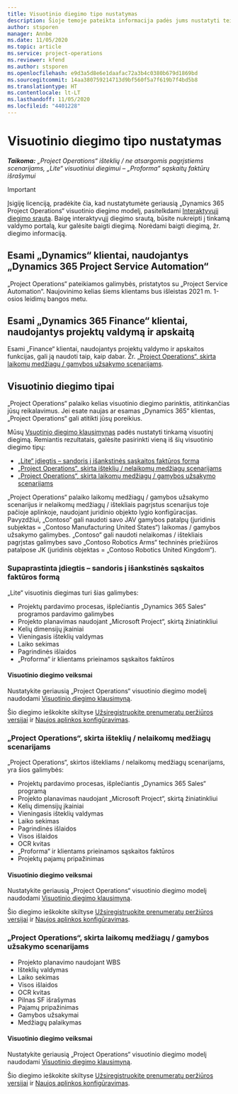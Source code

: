 ```yaml
---
title: Visuotinio diegimo tipo nustatymas
description: Šioje temoje pateikta informacija padės jums nustatyti teisingą visuotinio diegimo tipą, skirtą jūsų įmonės „Project Operations“.
author: stsporen
manager: Annbe
ms.date: 11/05/2020
ms.topic: article
ms.service: project-operations
ms.reviewer: kfend
ms.author: stsporen
ms.openlocfilehash: e9d3a5d8e6e1daafac72a3b4c0380b679d1869bd
ms.sourcegitcommit: 14aa380759214713d9bf560f5a7f619b7f4bd5b8
ms.translationtype: HT
ms.contentlocale: lt-LT
ms.lasthandoff: 11/05/2020
ms.locfileid: "4401228"
---
```

# <a name="determine-your-deployment-type"></a>Visuotinio diegimo tipo nustatymas

_**Taikoma:** „Project Operations“ išteklių / ne atsargomis pagrįstiems scenarijams, „Lite“ visuotiniui diegimui – „Proforma“ sąskaitų faktūrų išrašymui_

> [!IMPORTANT]
> Įsigiję licenciją, pradėkite čia, kad nustatytumėte geriausią „Dynamics 365 Project Operations“ visuotinio diegimo modelį, pasitelkdami [Interaktyvųjį diegimo srautą](https://aka.ms/provisionprojectoperations).
> Baigę interaktyvųjį diegimo srautą, būsite nukreipti į tinkamą valdymo portalą, kur galėsite baigti diegimą. Norėdami baigti diegimą, žr. diegimo informaciją.


## <a name="existing-customers-of-dynamics-using-dynamics-365-project-service-automation"></a>Esami „Dynamics“ klientai, naudojantys „Dynamics 365 Project Service Automation“
„Project Operations“ pateikiamos galimybės, pristatytos su „Project Service Automation“. Naujovinimo kelias šiems klientams bus išleistas 2021 m. 1-osios leidimų bangos metu.

## <a name="existing-customers-of-dynamics-365-finance-using-project-management-and-accounting"></a>Esami „Dynamics 365 Finance“ klientai, naudojantys projektų valdymą ir apskaitą 

Esami „Finance“ klientai, naudojantys projektų valdymo ir apskaitos funkcijas, gali ją naudoti taip, kaip dabar. Žr. [„Project Operations“, skirta laikomų medžiagų / gamybos užsakymo scenarijams](#pma).


## <a name="deployment-types"></a>Visuotinio diegimo tipai
„Project Operations“ palaiko kelias visuotinio diegimo parinktis, atitinkančias jūsų reikalavimus. Jei esate naujas ar esamas „Dynamics 365“ klientas, „Project Operations“ gali atitikti jūsų poreikius.

Mūsų [Vsuotinio diegimo klausimynas](https://aka.ms/provisionprojectoperations) padės nustatyti tinkamą visuotinį diegimą. Remiantis rezultatais, galėsite pasirinkti vieną iš šių visuotinio diegimo tipų:

- [„Lite“ įdiegtis – sandoris į išankstinės sąskaitos faktūros formą](#lite)
- [„Project Operations“, skirta išteklių / nelaikomų medžiagų scenarijams](#integrated)
- [„Project Operations“, skirta laikomų medžiagų / gamybos užsakymo scenarijams](#pma)

„Project Operations“ palaiko laikomų medžiagų / gamybos užsakymo scenarijus ir nelaikomų medžiagų / ištekliais pagrįstus scenarijus toje pačioje aplinkoje, naudojant juridinio objekto lygio konfigūracijas. Pavyzdžiui, „Contoso“ gali naudoti savo JAV gamybos patalpų (juridinis subjektas = „Contoso Manufacturing United States“) laikomas / gamybos užsakymo galimybes. „Contoso“ gali naudoti nelaikomas / ištekliais pagrįstas galimybes savo „Contoso Robotics Arms“ techninės priežiūros patalpose JK (juridinis objektas = „Contoso Robotics United Kingdom“).

### <a name="lite-deployment---deal-to-proforma-invoicing"></a><a  name="lite"></a>Supaprastinta įdiegtis – sandoris į išankstinės sąskaitos faktūros formą

„Lite“ visuotinis diegimas turi šias galimybes:

- Projektų pardavimo procesas, išplečiantis „Dynamics 365 Sales“ programos pardavimo galimybes
- Projekto planavimas naudojant „Microsoft Project“, skirtą žiniatinkliui
- Kelių dimensijų įkainiai
- Vieningasis išteklių valdymas
- Laiko sekimas
- Pagrindinės išlaidos
- „Proforma“ ir klientams prieinamos sąskaitos faktūros 

#### <a name="deployment-steps"></a>Visuotinio diegimo veiksmai
Nustatykite geriausią „Project Operations“ visuotinio diegimo modelį naudodami [Visuotinio diegimo klausimyną](https://aka.ms/provisionprojectoperations).

Šio diegimo ieškokite skiltyse [Užsiregistruokite prenumeratų peržiūros versijai](lite-preview-subscription-sign-up.md) ir [Naujos aplinkos konfigūravimas](lite-deployment.md). 


### <a name="project-operations-for-resourcenon-stocked-scenarios"></a><a name="integrated"></a>„Project Operations“, skirta išteklių / nelaikomų medžiagų scenarijams
„Project Operations“, skirtos ištekliams / nelaikomų medžiagų scenarijams, yra šios galimybės:
 
- Projektų pardavimo procesas, išplečiantis „Dynamics 365 Sales“ programą
- Projekto planavimas naudojant „Microsoft Project“, skirtą žiniatinkliui
- Kelių dimensijų įkainiai
- Vieningasis išteklių valdymas
- Laiko sekimas
- Pagrindinės išlaidos
- Visos išlaidos
- OCR kvitas
- „Proforma“ ir klientams prieinamos sąskaitos faktūros 
- Projektų pajamų pripažinimas

#### <a name="deployment-steps"></a>Visuotinio diegimo veiksmai
Nustatykite geriausią „Project Operations“ visuotinio diegimo modelį naudodami [Visuotinio diegimo klausimyną](https://aka.ms/provisionprojectoperations).

Šio diegimo ieškokite skiltyse [Užsiregistruokite prenumeratų peržiūros versijai](resource-sign-up-preview-subscription.md) ir [Naujos aplinkos konfigūravimas](resource-provision-new-environment.md). 


### <a name="project-operations-for-stockedproduction-order-scenarios"></a><a name="pma"></a>„Project Operations“, skirta laikomų medžiagų / gamybos užsakymo scenarijams

- Projekto planavimo naudojant WBS
- Išteklių valdymas
- Laiko sekimas
- Visos išlaidos
- OCR kvitas
- Pilnas SF išrašymas
- Pajamų pripažinimas
- Gamybos užsakymai
- Medžiagų palaikymas

#### <a name="deployment-steps"></a>Visuotinio diegimo veiksmai
Nustatykite geriausią „Project Operations“ visuotinio diegimo modelį naudodami [Visuotinio diegimo klausimyną](https://aka.ms/provisionprojectoperations).

Šio diegimo ieškokite skiltyse [Užsiregistruokite prenumeratų peržiūros versijai](https://docs.microsoft.com/dynamics365/fin-ops-core/dev-itpro/dev-tools/sign-up-preview-subscription?toc=/dynamics365/finance/toc.json) ir [Naujos aplinkos konfigūravimas](https://docs.microsoft.com/dynamics365/fin-ops-core/dev-itpro/deployment/deploy-demo-environment?toc=/dynamics365/finance/toc.json). 

